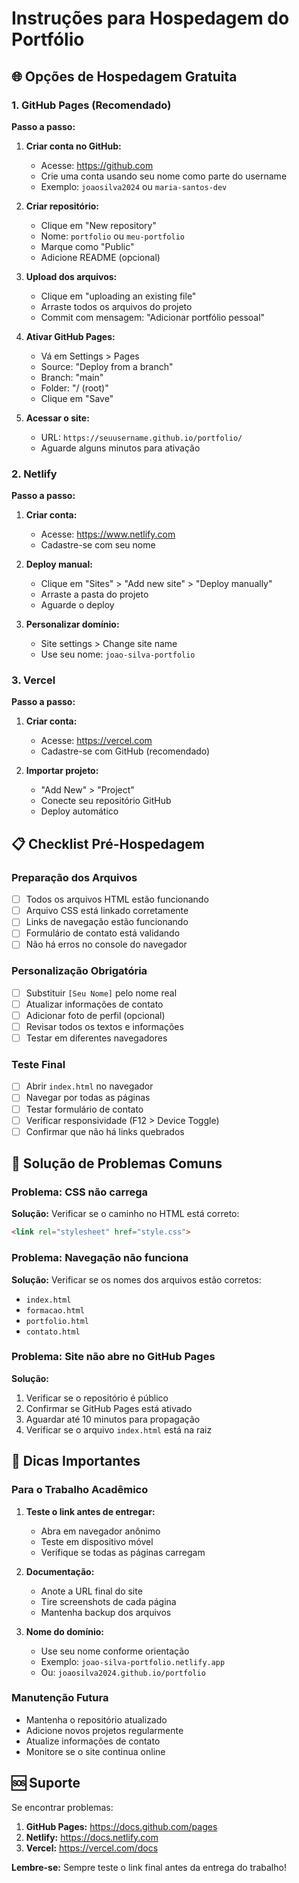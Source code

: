 # Instruções para Hospedagem do Portfólio

## 🌐 Opções de Hospedagem Gratuita

### 1. GitHub Pages (Recomendado)

**Passo a passo:**

1. **Criar conta no GitHub:**
   - Acesse: https://github.com
   - Crie uma conta usando seu nome como parte do username
   - Exemplo: `joaosilva2024` ou `maria-santos-dev`

2. **Criar repositório:**
   - Clique em "New repository"
   - Nome: `portfolio` ou `meu-portfolio`
   - Marque como "Public"
   - Adicione README (opcional)

3. **Upload dos arquivos:**
   - Clique em "uploading an existing file"
   - Arraste todos os arquivos do projeto
   - Commit com mensagem: "Adicionar portfólio pessoal"

4. **Ativar GitHub Pages:**
   - Vá em Settings > Pages
   - Source: "Deploy from a branch"
   - Branch: "main"
   - Folder: "/ (root)"
   - Clique em "Save"

5. **Acessar o site:**
   - URL: `https://seuusername.github.io/portfolio/`
   - Aguarde alguns minutos para ativação

### 2. Netlify

**Passo a passo:**

1. **Criar conta:**
   - Acesse: https://www.netlify.com
   - Cadastre-se com seu nome

2. **Deploy manual:**
   - Clique em "Sites" > "Add new site" > "Deploy manually"
   - Arraste a pasta do projeto
   - Aguarde o deploy

3. **Personalizar domínio:**
   - Site settings > Change site name
   - Use seu nome: `joao-silva-portfolio`

### 3. Vercel

**Passo a passo:**

1. **Criar conta:**
   - Acesse: https://vercel.com
   - Cadastre-se com GitHub (recomendado)

2. **Importar projeto:**
   - "Add New" > "Project"
   - Conecte seu repositório GitHub
   - Deploy automático

## 📋 Checklist Pré-Hospedagem

### Preparação dos Arquivos

- [ ] Todos os arquivos HTML estão funcionando
- [ ] Arquivo CSS está linkado corretamente
- [ ] Links de navegação estão funcionando
- [ ] Formulário de contato está validando
- [ ] Não há erros no console do navegador

### Personalização Obrigatória

- [ ] Substituir `[Seu Nome]` pelo nome real
- [ ] Atualizar informações de contato
- [ ] Adicionar foto de perfil (opcional)
- [ ] Revisar todos os textos e informações
- [ ] Testar em diferentes navegadores

### Teste Final

- [ ] Abrir `index.html` no navegador
- [ ] Navegar por todas as páginas
- [ ] Testar formulário de contato
- [ ] Verificar responsividade (F12 > Device Toggle)
- [ ] Confirmar que não há links quebrados

## 🔧 Solução de Problemas Comuns

### Problema: CSS não carrega
**Solução:** Verificar se o caminho no HTML está correto:
```html
<link rel="stylesheet" href="style.css">
```

### Problema: Navegação não funciona
**Solução:** Verificar se os nomes dos arquivos estão corretos:
- `index.html`
- `formacao.html`
- `portfolio.html`
- `contato.html`

### Problema: Site não abre no GitHub Pages
**Solução:**
1. Verificar se o repositório é público
2. Confirmar se GitHub Pages está ativado
3. Aguardar até 10 minutos para propagação
4. Verificar se o arquivo `index.html` está na raiz

## 📝 Dicas Importantes

### Para o Trabalho Acadêmico

1. **Teste o link antes de entregar:**
   - Abra em navegador anônimo
   - Teste em dispositivo móvel
   - Verifique se todas as páginas carregam

2. **Documentação:**
   - Anote a URL final do site
   - Tire screenshots de cada página
   - Mantenha backup dos arquivos

3. **Nome do domínio:**
   - Use seu nome conforme orientação
   - Exemplo: `joao-silva-portfolio.netlify.app`
   - Ou: `joaosilva2024.github.io/portfolio`

### Manutenção Futura

- Mantenha o repositório atualizado
- Adicione novos projetos regularmente
- Atualize informações de contato
- Monitore se o site continua online

## 🆘 Suporte

Se encontrar problemas:

1. **GitHub Pages:** https://docs.github.com/pages
2. **Netlify:** https://docs.netlify.com
3. **Vercel:** https://vercel.com/docs

**Lembre-se:** Sempre teste o link final antes da entrega do trabalho!


